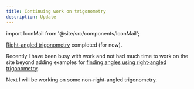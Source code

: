 ```yaml
---
title: Continuing work on trigonometry
description: Update
---
```


import IconMail from '@site/src/components/IconMail';

[Right-angled trigonometry](/standard2/measurement/ms-m6/right-angled-trigonometry) completed (for now).

<!--truncate-->

Recently I have been busy with work and not had much time to work on the site beyond adding examples for [finding angles using right-angled trigonometry](/standard2/measurement/ms-m6/right-angled-trigonometry#finding-angles).

Next I will be working on some non-right-angled trigonometry.